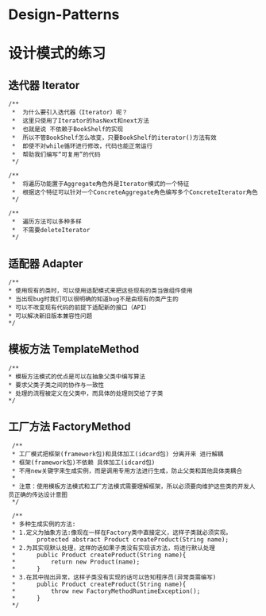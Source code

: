# Design-Patterns
# 设计模式的练习

## 迭代器 Iterator
		
	/** 
	 * 	为什么要引入迭代器（Iterator）呢？
	 *	这里只使用了Iterator的hasNext和next方法
	 *	也就是说 不依赖于BookShelf的实现
	 *	所以不管BookShelf怎么改变，只要BookShelf的iterator()方法有效
	 *	即使不对while循环进行修改，代码也能正常运行
	 *	帮助我们编写“可复用”的代码
	 */
		
	/**
	 * 	将遍历功能置于Aggregate角色外是Iterator模式的一个特征
	 * 	根据这个特征可以针对一个ConcreteAggregate角色编写多个ConcreteIterator角色
	 */
		
	/**
	 * 	遍历方法可以多种多样
	 * 	不需要deleteIterator 
	 */
	
## 适配器 Adapter
		
	/**
	* 使用现有的类时，可以使用适配模式来把这些现有的类当做组件使用
	* 当出现bug时我们可以很明确的知道bug不是由现有的类产生的
	* 可以不改变现有代码的前提下适配新的接口（API）
	* 可以解决新旧版本兼容性问题
	*/	 
		 
## 模板方法 TemplateMethod	 
		 
	/**
	* 模板方法模式的优点是可以在抽象父类中编写算法
	* 要求父类子类之间的协作与一致性
	* 处理的流程被定义在父类中，而具体的处理则交给了子类
	*/ 
	 	
## 工厂方法 FactoryMethod	
	 	
	 /**
	 * 工厂模式把框架(framework包)和具体加工(idcard包) 分离开来 进行解耦
	 * 框架(framework包)不依赖 具体加工(idcard包)
	 * 不用new关键字来生成实例，而是调用专用方法进行生成，防止父类和其他具体类耦合
	 * 
	 * 注意：使用模板方法模式和工厂方法模式需要理解框架，所以必须要向维护这些类的开发人员正确的传达设计意图
	 */
	
	 /**
	 * 多种生成实例的方法:
	 * 1.定义为抽象方法:像现在一样在Factory类中直接定义，这样子类就必须实现。
	 * 		protected abstract Product createProduct(String name);
	 * 2.为其实现默认处理，这样的话如果子类没有实现该方法，将进行默认处理
	 * 		public Product createProduct(String name){
	 * 			return new Product(name);		
	 * 		}
	 * 3.在其中抛出异常，这样子类没有实现的话可以告知程序员(异常类需编写)
	 * 		public Product createProduct(String name){
	 * 			throw new FactoryMethodRuntimeException();	
	 * 		}
	 */
	 	
	 	
	 	
	 	
	 	
	 	
	 	
	 	
	 	
	 	
	 	
	 	
	 	
	 	
	 	
	 	
	 	
	 	
	 	
	 	
